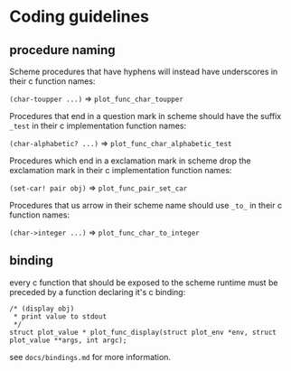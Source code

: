 Coding guidelines
=================

procedure naming
----------------

Scheme procedures that have hyphens will instead have underscores in their c function names:

`(char-toupper ...)` => `plot_func_char_toupper`


Procedures that end in a question mark in scheme should have the suffix `_test` in their
c implementation function names:

`(char-alphabetic? ...)` => `plot_func_char_alphabetic_test`


Procedures which end in a exclamation mark in scheme drop the exclamation mark in their
c implementation function names:

`(set-car! pair obj)` => `plot_func_pair_set_car`


Procedures that us arrow in their scheme name should use `_to_` in their c function names:

`(char->integer ...)` => `plot_func_char_to_integer`


binding
-------

every c function that should be exposed to the scheme runtime must be preceded by a function
declaring it's c binding:

    /* (display obj)
     * print value to stdout
     */
    struct plot_value * plot_func_display(struct plot_env *env, struct plot_value **args, int argc);

see `docs/bindings.md` for more information.

